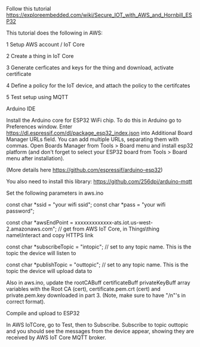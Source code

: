 Follow this tutorial https://exploreembedded.com/wiki/Secure_IOT_with_AWS_and_Hornbill_ESP32

This tutorial does the following in AWS: 

1 Setup AWS account / IoT Core

2 Create a thing in IoT Core

3 Generate cerficates and keys for the thing and download, activate certificate

4 Define a policy for the IoT device, and attach the policy to the certifcates

5 Test setup using MQTT



Arduino IDE

Install the Arduino core for ESP32 WiFi chip. 
To do this in Arduino go to Preferences window. 
Enter https://dl.espressif.com/dl/package_esp32_index.json into Additional Board Manager URLs field. You can add multiple URLs, separating them with commas.
Open Boards Manager from Tools > Board menu and install esp32 platform (and don't forget to select your ESP32 board from Tools > Board menu after installation).

(More details here https://github.com/espressif/arduino-esp32) 


You also need to install this library: https://github.com/256dpi/arduino-mqtt

Set the following parameters in aws.ino

const char *ssid = "your wifi ssid";
const char *pass = "your wifi password";

const char *awsEndPoint = xxxxxxxxxxxxx-ats.iot.us-west-2.amazonaws.com";		// get from AWS IoT Core, in Things\thing name\Interact and copy HTTPS link


const char *subscribeTopic = "intopic"; 	// set to any topic name. This is the topic the device will listen to

const char *publishTopic = "outtopic";		// set to any topic name. This is the topic the device will upload data to


Also in aws.ino, update the rootCABuff certificateBuff privateKeyBuff array variables with the Root CA (cert), certificate.pem.crt (cert) and private.pem.key downloaded in part 3. (Note, make sure to have "/n"'s in correct format). 

Compile and upload to ESP32

In AWS IoTCore, go to Test, then to Subscribe. Subscribe to topic outtopic and you should see the messages from the device appear, showing they are received by AWS IoT Core MQTT broker. 


